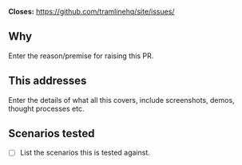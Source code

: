 **Closes:** https://github.com/tramlinehq/site/issues/<number>

## Why

Enter the reason/premise for raising this PR.

## This addresses

Enter the details of what all this covers, include screenshots, demos, thought processes etc.

## Scenarios tested

- [ ] List the scenarios this is tested against.
